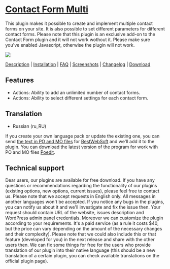 <a href="http://bestwebsoft.com/plugin/contact-form-multi/" target=_blank>Contact Form Multi</a>
===================================

This plugin makes it possible to create and implement multiple contact forms on your site. It is also possible to set different parameters for different contact forms. Please note that this plugin is an exclusive add-on to the Contact Form plugin and it will not work wothout it. Please make sure you've enabled Javascript, otherwise the plugin will not work. 

<img src="http://bestwebsoft.com/wp-content/uploads/2014/03/contact-form-multi-banner-website.jpg" />

<a href="http://bestwebsoft.com/plugin/contact-form-multi/#description" target=_blank>Description</a> | 
<a href="http://bestwebsoft.com/plugin/contact-form-multi/#installation" target=_blank>Installation</a> | 
<a href="http://bestwebsoft.com/plugin/contact-form-multi/#faq" target=_blank>FAQ</a> | 
<a href="http://bestwebsoft.com/plugin/contact-form-multi/#screenshots" target=_blank>Screenshots</a> | 
<a href="http://bestwebsoft.com/plugin/contact-form-multi/#changelog" target=_blank>Changelog</a> | 
<a href="http://bestwebsoft.com/plugin/contact-form-multi/#download" target=_blank>Download</a>


Features
-----------------------------
* Actions: Ability to add an unlimited number of contact forms.
* Actions: Ability to select different settings for each contact form.


Translation
-----------------------------

* Russian (ru_RU)

If you create your own language pack or update the existing one, you can send <a href="http://codex.wordpress.org/Translating_WordPress" target="_blank">the text in PO and MO files</a> for <a href="http://support.bestwebsoft.com" target="_blank">BestWebSoft</a> and we'll add it to the plugin. You can download the latest version of the program for work with PO and MO files <a href="http://www.poedit.net/download.php" target="_blank">Poedit</a>.


Technical support
-----------------------------
Dear users, our plugins are available for free download. If you have any questions or recommendations regarding the functionality of our plugins (existing options, new options, current issues), please feel free to contact us. Please note that we accept requests in English only. All messages in another languages won't be accepted. If you notice any bugs in the plugins, you can notify us about it and we'll investigate and fix the issue then. Your request should contain URL of the website, issues description and WordPress admin panel credentials. Moreover we can customize the plugin according to your requirements. It's a paid service (as a rule it costs $40, but the price can vary depending on the amount of the necessary changes and their complexity). Please note that we could also include this or that feature (developed for you) in the next release and share with the other users then. We can fix some things for free for the users who provide translation of our plugin into their native language (this should be a new translation of a certain plugin, you can check available translations on the official plugin page).
